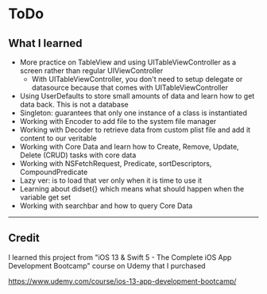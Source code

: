 # ToDo


## What I learned
* More practice on TableView and using UITableViewController as a screen rather than regular UIViewController
    - With UITableViewController, you don't need to setup delegate or datasource because that comes with UITableViewController
* Using UserDefaults to store small amounts of data and learn how to get data back. This is not a database 
* Singleton: guarantees that only one instance of a class is instantiated
* Working with Encoder to add file to the system file manager
* Working with Decoder to retrieve data from custom plist file and add it content to our veritable
* Working with Core Data and learn how to Create, Remove, Update, Delete (CRUD) tasks with core data
* Working with NSFetchRequest, Predicate, sortDescriptors, CompoundPredicate
* Lazy ver: is to load that ver only when it is time to use it 
* Learning about didset{} which means what should happen when the variable get set
* Working with searchbar and how to query Core Data



----------------------------------
 ## Credit
I learned this project from "iOS 13 & Swift 5 - The Complete iOS App Development Bootcamp" course on Udemy that I purchased

https://www.udemy.com/course/ios-13-app-development-bootcamp/
